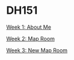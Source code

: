 # DH151
[Week 1: About Me](Week1/aboutme.html)

[Week 2: Map Room](Week2/index.html)

[Week 3: New Map Room](Week3/index.html)
